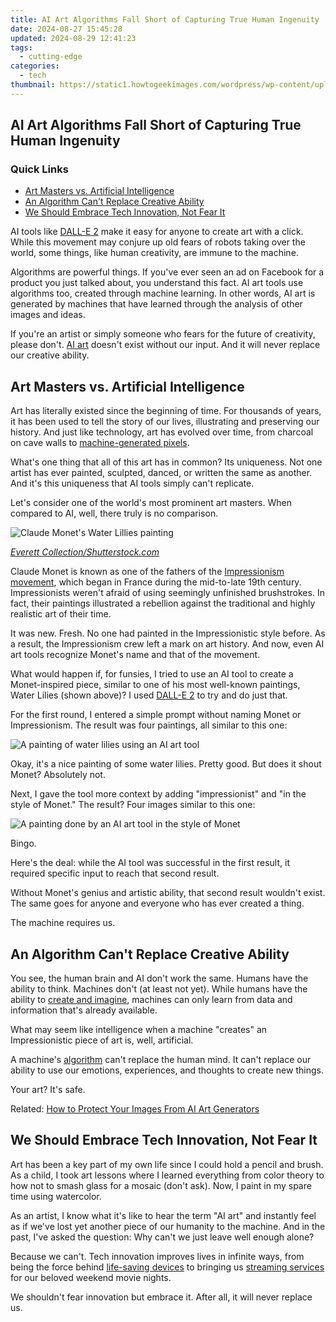 ```yaml
---
title: AI Art Algorithms Fall Short of Capturing True Human Ingenuity
date: 2024-08-27 15:45:28
updated: 2024-08-29 12:41:23
tags:
  - cutting-edge
categories:
  - tech
thumbnail: https://static1.howtogeekimages.com/wordpress/wp-content/uploads/2022/10/AI-Art-Painting.jpg
---
```


## AI Art Algorithms Fall Short of Capturing True Human Ingenuity

### Quick Links

* [Art Masters vs. Artificial Intelligence](https://instagram-video-recordings.techidaily.com/in-2024-essential-tips-for-instagram-photos-with-custom-watermarks/)
* [An Algorithm Can't Replace Creative Ability](https://windows11.techidaily.com/process-to-undo-system-image-fault-0x80780119/)
* [We Should Embrace Tech Innovation, Not Fear It](https://vp-tips.techidaily.com/updated-in-2024-meme-masterpieces-iphones-here/)

 AI tools like [DALL-E 2](https://video-screen-grab.techidaily.com/new-2024-approved-home-sweet-habitat-6-basic-mc-dwellings-demystified/) make it easy for anyone to create art with a click. While this movement may conjure up old fears of robots taking over the world, some things, like human creativity, are immune to the machine.

 Algorithms are powerful things. If you've ever seen an ad on Facebook for a product you just talked about, you understand this fact. AI art tools use algorithms too, created through machine learning. In other words, AI art is generated by machines that have learned through the analysis of other images and ideas.

 If you're an artist or simply someone who fears for the future of creativity, please don't. [AI art](https://technical-tips.techidaily.com/the-ultimate-checklist-pre-purchase-assessments-for-optimal-video-recording-devices/) doesn't exist without our input. And it will never replace our creative ability.

##  Art Masters vs. Artificial Intelligence

 Art has literally existed since the beginning of time. For thousands of years, it has been used to tell the story of our lives, illustrating and preserving our history. And just like technology, art has evolved over time, from charcoal on cave walls to [machine-generated pixels](https://desktop-recording.techidaily.com/1715859646802-new-obs-full-screen-no-more-problem/).

 What's one thing that all of this art has in common? Its uniqueness. Not one artist has ever painted, sculpted, danced, or written the same as another. And it's this uniqueness that AI tools simply can't replicate.

 Let's consider one of the world's most prominent art masters. When compared to AI, well, there truly is no comparison.

![Claude Monet's Water Lillies painting](https://static1.howtogeekimages.com/wordpress/wp-content/uploads/2022/10/Waterlilies-Monet-Art.jpg) 

_[Everett Collection/Shutterstock.com](https://www.shutterstock.com/image-illustration/water-lilies-by-claude-monet-1919-747216235)_

 Claude Monet is known as one of the fathers of the [Impressionism movement](https://www.sothebys.com/en/art-movements/impressionism), which began in France during the mid-to-late 19th century. Impressionists weren't afraid of using seemingly unfinished brushstrokes. In fact, their paintings illustrated a rebellion against the traditional and highly realistic art of their time.

 It was new. Fresh. No one had painted in the Impressionistic style before. As a result, the Impressionism crew left a mark on art history. And now, even AI art tools recognize Monet's name and that of the movement.

 What would happen if, for funsies, I tried to use an AI tool to create a Monet-inspired piece, similar to one of his most well-known paintings, Water Lilies (shown above)? I used [DALL-E 2](https://openai.com/dall-e-2/) to try and do just that.

 For the first round, I entered a simple prompt without naming Monet or Impressionism. The result was four paintings, all similar to this one:

![A painting of water lilies using an AI art tool](https://static1.howtogeekimages.com/wordpress/wp-content/uploads/2022/10/Water-Lilies-Monet-AI.jpg) 

 Okay, it's a nice painting of some water lilies. Pretty good. But does it shout Monet? Absolutely not.

 Next, I gave the tool more context by adding "impressionist" and "in the style of Monet." The result? Four images similar to this one:

![A painting done by an AI art tool in the style of Monet](https://static1.howtogeekimages.com/wordpress/wp-content/uploads/2022/10/Monet-Water-Lilies-AI-Art.jpg) 

 Bingo.

 Here's the deal: while the AI tool was successful in the first result, it required specific input to reach that second result.

 Without Monet's genius and artistic ability, that second result wouldn't exist. The same goes for anyone and everyone who has ever created a thing.

 The machine requires us.

##  An Algorithm Can't Replace Creative Ability

 You see, the human brain and AI don't work the same. Humans have the ability to think. Machines don't (at least not yet). While humans have the ability to [create and imagine](https://hbr.org/2021/03/ai-should-augment-human-intelligence-not-replace-it), machines can only learn from data and information that's already available.

 What may seem like intelligence when a machine "creates" an Impressionistic piece of art is, well, artificial.

 A machine's [algorithm](https://change-location.techidaily.com/in-2024-how-to-use-ispoofer-on-samsung-galaxy-m14-4g-drfone-by-drfone-virtual-android/) can't replace the human mind. It can't replace our ability to use our emotions, experiences, and thoughts to create new things.

 Your art? It's safe.

Related: [How to Protect Your Images From AI Art Generators](https://article-files.techidaily.com/beyond-ustream-an-examination-of-video-streaming/) 

##  We Should Embrace Tech Innovation, Not Fear It

 Art has been a key part of my own life since I could hold a pencil and brush. As a child, I took art lessons where I learned everything from color theory to how not to smash glass for a mosaic (don't ask). Now, I paint in my spare time using watercolor.

 As an artist, I know what it's like to hear the term "AI art" and instantly feel as if we've lost yet another piece of our humanity to the machine. And in the past, I've asked the question: Why can't we just leave well enough alone?

 Because we can't. Tech innovation improves lives in infinite ways, from being the force behind [life-saving devices](https://twitter-videos.techidaily.com/updated-twitch-your-way-mastering-twitter-video-livestreaming/) to bringing us [streaming services](https://www.reviewgeek.com/52108/the-big-6-music-streaming-services-compared-which-one-is-right-for-you/) for our beloved weekend movie nights.

 We shouldn't fear innovation but embrace it. After all, it will never replace us.

<ins class="adsbygoogle"
     style="display:block"
     data-ad-format="autorelaxed"
     data-ad-client="ca-pub-7571918770474297"
     data-ad-slot="1223367746"></ins>



<ins class="adsbygoogle"
     style="display:block"
     data-ad-client="ca-pub-7571918770474297"
     data-ad-slot="8358498916"
     data-ad-format="auto"
     data-full-width-responsive="true"></ins>
